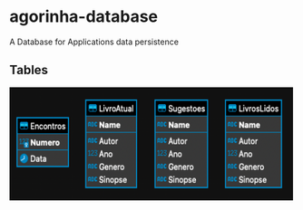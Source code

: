 # agorinha-database
A Database for Applications data persistence

## Tables
<img src="./Diagram.png" width="500" height="200">
